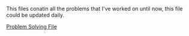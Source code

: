 This files conatin all the problems that I've worked on until now, this file could be updated daily.

[Problem Solving File](https://colab.research.google.com/drive/1LT0STErzVa_KsIbbOS9NIE4z4uvfe3DK?usp=sharing)
